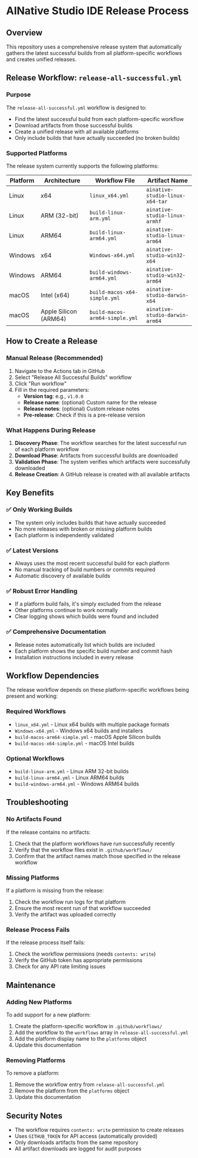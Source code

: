 # AINative Studio IDE Release Process

## Overview
This repository uses a comprehensive release system that automatically gathers the latest successful builds from all platform-specific workflows and creates unified releases.

## Release Workflow: `release-all-successful.yml`

### Purpose
The `release-all-successful.yml` workflow is designed to:
- Find the latest successful build from each platform-specific workflow
- Download artifacts from those successful builds  
- Create a unified release with all available platforms
- Only include builds that have actually succeeded (no broken builds)

### Supported Platforms
The release system currently supports the following platforms:

| Platform | Architecture | Workflow File | Artifact Name |
|----------|-------------|---------------|---------------|
| Linux | x64 | `linux_x64.yml` | `ainative-studio-linux-x64-tar` |
| Linux | ARM (32-bit) | `build-linux-arm.yml` | `ainative-studio-linux-armhf` |
| Linux | ARM64 | `build-linux-arm64.yml` | `ainative-studio-linux-arm64` |
| Windows | x64 | `Windows-x64.yml` | `ainative-studio-win32-x64` |
| Windows | ARM64 | `build-windows-arm64.yml` | `ainative-studio-win32-arm64` |
| macOS | Intel (x64) | `build-macos-x64-simple.yml` | `ainative-studio-darwin-x64` |
| macOS | Apple Silicon (ARM64) | `build-macos-arm64-simple.yml` | `ainative-studio-darwin-arm64` |

## How to Create a Release

### Manual Release (Recommended)
1. Navigate to the Actions tab in GitHub
2. Select "Release All Successful Builds" workflow
3. Click "Run workflow"
4. Fill in the required parameters:
   - **Version tag**: e.g., `v1.0.0`
   - **Release name**: (optional) Custom name for the release
   - **Release notes**: (optional) Custom release notes
   - **Pre-release**: Check if this is a pre-release version

### What Happens During Release
1. **Discovery Phase**: The workflow searches for the latest successful run of each platform workflow
2. **Download Phase**: Artifacts from successful builds are downloaded
3. **Validation Phase**: The system verifies which artifacts were successfully downloaded
4. **Release Creation**: A GitHub release is created with all available artifacts

## Key Benefits

### ✅ Only Working Builds
- The system only includes builds that have actually succeeded
- No more releases with broken or missing platform builds
- Each platform is independently validated

### ✅ Latest Versions
- Always uses the most recent successful build for each platform
- No manual tracking of build numbers or commits required
- Automatic discovery of available builds

### ✅ Robust Error Handling
- If a platform build fails, it's simply excluded from the release
- Other platforms continue to work normally  
- Clear logging shows which builds were found and included

### ✅ Comprehensive Documentation
- Release notes automatically list which builds are included
- Each platform shows the specific build number and commit hash
- Installation instructions included in every release

## Workflow Dependencies

The release workflow depends on these platform-specific workflows being present and working:

### Required Workflows
- `linux_x64.yml` - Linux x64 builds with multiple package formats
- `Windows-x64.yml` - Windows x64 builds and installers  
- `build-macos-arm64-simple.yml` - macOS Apple Silicon builds
- `build-macos-x64-simple.yml` - macOS Intel builds

### Optional Workflows  
- `build-linux-arm.yml` - Linux ARM 32-bit builds
- `build-linux-arm64.yml` - Linux ARM64 builds
- `build-windows-arm64.yml` - Windows ARM64 builds

## Troubleshooting

### No Artifacts Found
If the release contains no artifacts:
1. Check that the platform workflows have run successfully recently
2. Verify that the workflow files exist in `.github/workflows/`
3. Confirm that the artifact names match those specified in the release workflow

### Missing Platforms
If a platform is missing from the release:
1. Check the workflow run logs for that platform
2. Ensure the most recent run of that workflow succeeded
3. Verify the artifact was uploaded correctly

### Release Process Fails
If the release process itself fails:
1. Check the workflow permissions (needs `contents: write`)
2. Verify the GitHub token has appropriate permissions
3. Check for any API rate limiting issues

## Maintenance

### Adding New Platforms
To add support for a new platform:
1. Create the platform-specific workflow in `.github/workflows/`
2. Add the workflow to the `workflows` array in `release-all-successful.yml`
3. Add the platform display name to the `platforms` object
4. Update this documentation

### Removing Platforms  
To remove a platform:
1. Remove the workflow entry from `release-all-successful.yml`
2. Remove the platform from the `platforms` object
3. Update this documentation

## Security Notes

- The workflow requires `contents: write` permission to create releases
- Uses `GITHUB_TOKEN` for API access (automatically provided)
- Only downloads artifacts from the same repository
- All artifact downloads are logged for audit purposes